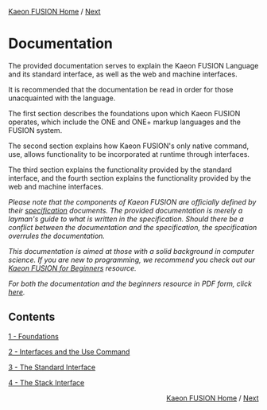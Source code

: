 [Kaeon FUSION Home](https://github.com/Gallery-of-Kaeon/Kaeon-FUSION/blob/master/README.md) /
[Next](https://github.com/Gallery-of-Kaeon/Kaeon-FUSION/tree/master/Kaeon%20FUSION/Documentation/1%20-%20Foundations/README.md)

# Documentation

The provided documentation serves to explain the Kaeon FUSION Language and its standard interface,
as well as the web and machine interfaces.

It is recommended that the documentation be read in order for those unacquainted with the language.

The first section describes the foundations upon which Kaeon FUSION operates,
which include the ONE and ONE+ markup languages and the FUSION system.

The second section explains how Kaeon FUSION's only native command,
use,
allows functionality to be incorporated at runtime through interfaces.

The third section explains the functionality provided by the standard interface,
and the fourth section explains the functionality provided by the web and machine interfaces.

_Please note that the components of Kaeon FUSION are officially defined by their [specification](https://github.com/Gallery-of-Kaeon/Kaeon-FUSION/tree/master/Kaeon%20FUSION/Specification) documents. The provided documentation is merely a layman's guide to what is written in the specification. Should there be a conflict between the documentation and the specification, the specification overrules the documentation._

_This documentation is aimed at those with a solid background in computer science. If you are new to programming, we recommend you check out our [Kaeon FUSION for Beginners](https://github.com/Gallery-of-Kaeon/Kaeon-FUSION/blob/master/Kaeon%20FUSION/Documentation/X%20-%20Kaeon%20FUSION%20for%20Beginners/README.md) resource._

_For both the documentation and the beginners resource in PDF form, click [here](https://drive.google.com/open?id=1cpDkYGPyTE08rpowXH10VjTxr03_jl6b)._

## Contents

[1 - Foundations](https://github.com/Gallery-of-Kaeon/Kaeon-FUSION/tree/master/Kaeon%20FUSION/Documentation/1%20-%20Foundations/README.md)

[2 - Interfaces and the Use Command](https://github.com/Gallery-of-Kaeon/Kaeon-FUSION/tree/master/Kaeon%20FUSION/Documentation/2%20-%20Interfaces%20and%20the%20Use%20Command/README.md)

[3 - The Standard Interface](https://github.com/Gallery-of-Kaeon/Kaeon-FUSION/tree/master/Kaeon%20FUSION/Documentation/3%20-%20Standard%20Interface/README.md)

[4 - The Stack Interface](https://github.com/Gallery-of-Kaeon/Kaeon-FUSION/tree/master/Kaeon%20FUSION/Documentation/4%20-%20Stack%20Interface/README.md)

<div align="right"><p>

<a href="https://github.com/Gallery-of-Kaeon/Kaeon-FUSION/blob/master/README.md">Kaeon FUSION Home</a> / 
<a href="https://github.com/Gallery-of-Kaeon/Kaeon-FUSION/tree/master/Kaeon%20FUSION/Documentation/1%20-%20Foundations/README.md">Next</a>

</p></div>